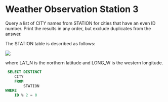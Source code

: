 # Weather Observation Station 3

Query a list of CITY names from STATION for cities that have an even ID number. Print the results in any order, but exclude duplicates from the answer.

The STATION table is described as follows:

<img src="https://s3.amazonaws.com/hr-challenge-images/9336/1449345840-5f0a551030-Station.jpg" size=70%>

where LAT_N is the northern latitude and LONG_W is the western longitude.

```sql
 SELECT DISTINCT
    CITY
    FROM
        STATION
WHERE
    ID % 2 = 0
```